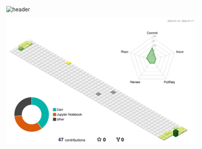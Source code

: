 ![header]([https://capsule-render.vercel.app/api?type=slice](https://capsule-render.vercel.app/api?type=venom&height=300&color=gradient&text=Hi&section=header&reversal=false&fontAlign=50&animation=fadeIn&desc=there))

![](./profile-3d-contrib/profile-season-animate.svg)

<!--
**ethanmorian/ethanmorian** is a ✨ _special_ ✨ repository because its `README.md` (this file) appears on your GitHub profile.

Here are some ideas to get you started:

- 🔭 I’m currently working on ...
- 🌱 I’m currently learning ...
- 👯 I’m looking to collaborate on ...
- 🤔 I’m looking for help with ...
- 💬 Ask me about ...
- 📫 How to reach me: ...
- 😄 Pronouns: ...
- ⚡ Fun fact: ...
-->
